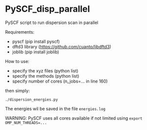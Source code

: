 # PySCF_disp_parallel
PySCF script to run dispersion scan in parallel

Requirements:
- pyscf (pip install pyscf)
- dftd3 library (https://github.com/cuanto/libdftd3)
- joblib (pip install joblib)

How to use:
- specify the xyz files (python list)
- specify the methods (python list)
- specify number of cores (n_jobs=... in line 160)

then simply:
```
./dispersion_energies.py
```

The energies wil be saved in the file `energies.log`

WARNING: PySCF uses all cores available if not limited using `export OMP_NUM_THREADS=...`
